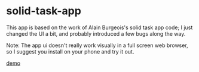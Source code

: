 # solid-task-app

This app is based on the work of Alain Burgeois's solid task app code;  I just changed the UI a bit,  and probably introduced a few bugs along the way.

Note: The app ui doesn't really work visually in a full screen web browser,  so I suggest you install on your phone and try it out.
 
[demo](https://julian-cole.github.io/solid-task-app/)
